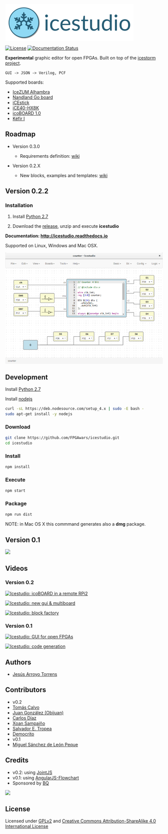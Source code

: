 <img src="./doc/images/icestudio-logo-label.png" align="center">

[![License](http://img.shields.io/:license-gpl-blue.svg)](http://opensource.org/licenses/GPL-2.0)
[![Documentation Status](https://readthedocs.org/projects/icestudio/badge/?version=stable)](http://icestudio.readthedocs.io/en/stable/)


**Experimental** graphic editor for open FPGAs. Built on top of the [icestorm project](http://www.clifford.at/icestorm/).

    GUI -> JSON -> Verilog, PCF

Supported boards:

* [IceZUM Alhambra](https://github.com/FPGAwars/icezum)
* [Nandland Go board](https://www.nandland.com/goboard/introduction.html)
* [iCEstick](http://www.pighixxx.com/test/portfolio-items/icestick/)
* [iCE40-HX8K](http://www.latticesemi.com/Products/DevelopmentBoardsAndKits/iCE40HX8KBreakoutBoard.aspx)
* [icoBOARD 1.0](http://icoboard.org/about-icoboard.html)
* [Kéfir I](http://fpgalibre.sourceforge.net/Kefir/)


## Roadmap

* Version 0.3.0

  * Requirements definition: [wiki](https://github.com/FPGAwars/icestudio/wiki/Icestudio-0.3.0:-proposed-features)


* Version 0.2.X

  * New blocks, examples and templates: [wiki](https://github.com/FPGAwars/icestudio/wiki/Icestudio-0.2.X:-proposed-content)

## Version 0.2.2

### Installation

1. Install [Python 2.7](https://www.python.org)

2. Download the [release](https://github.com/FPGAwars/icestudio/releases), unzip and execute **icestudio**

**Documentation: http://icestudio.readthedocs.io**

Supported on Linux, Windows and Mac OSX.

<img src="./doc/images/icestudio-0.2.1.png" width="700" align="center">

## Development

Install [Python 2.7](https://www.python.org/downloads/release/python-2711/)

Install [nodejs](https://github.com/nodejs/node)
```bash
curl -sL https://deb.nodesource.com/setup_4.x | sudo -E bash -
sudo apt-get install -y nodejs
```

### Download

```bash
git clone https://github.com/FPGAwars/icestudio.git
cd icestudio
```

### Install

```bash
npm install
```

### Execute

```bash
npm start
```

### Package

```bash
npm run dist
```

NOTE: in Mac OS X this commmand generates also a **dmg** package.

## Version 0.1

![][icestudio-0.1-demo]

## Videos

### Version 0.2

[![Icestudio: icoBOARD in a remote RPi2 ](http://img.youtube.com/vi/DAStv80OtXQ/0.jpg)](https://www.youtube.com/watch?v=DAStv80OtXQ "Icestudio: icoBOARD in a remote RPi2")

[![Icestudio: new gui & multiboard](http://img.youtube.com/vi/OWnVCjo7N9Y/0.jpg)](https://www.youtube.com/watch?v=OWnVCjo7N9Y "Icestudio: new gui & multiboard")

[![Icestudio: block factory](http://img.youtube.com/vi/mAIKb47z2Do/0.jpg)](http://www.youtube.com/watch?v=mAIKb47z2Do "Icestudio: block factory")


### Version 0.1

[![Icestudio: GUI for open FPGAs](http://img.youtube.com/vi/Okl4Rr_i6Qk/0.jpg)](http://www.youtube.com/watch?v=Okl4Rr_i6Qk "Icestudio: GUI for open FPGAs")

[![Icestudio: code generation](http://img.youtube.com/vi/pG1DsF9MIj0/0.jpg)](http://www.youtube.com/watch?v=pG1DsF9MIj0 "Icestudio: code generation")

## Authors

* [Jesús Arroyo Torrens](https://github.com/Jesus89)

## Contributors

* v0.2
 * [Tomás Calvo](https://github.com/tocalvo)
 * [Juan González (Obijuan)](https://github.com/Obijuan)
 * [Carlos Díaz](https://github.com/C47D)
 * [Xoan Sampaiño](https://github.com/xoan)
 * [Salvador E. Tropea](https://github.com/set-soft)
 * [Democrito](https://github.com/Democrito)
* v0.1
 * [Miguel Sánchez de León Peque](https://github.com/Peque)

## Credits

* v0.2: using [JointJS](https://github.com/clientIO/joint)
* v0.1: using [AngularJS-Flowchart](https://github.com/codecapers/AngularJS-FlowChart)
* Sponsored by [BQ](https://www.bq.com)

![](https://github.com/FPGAwars/icezum/raw/master/wiki/bq-logo.png)

## License

Licensed under [GPLv2](http://opensource.org/licenses/GPL-2.0) and [Creative Commons Attribution-ShareAlike 4.0 International License](http://creativecommons.org/licenses/by-sa/4.0/)

[icestudio-0.1-demo]: doc/images/icestudio-demo.gif
